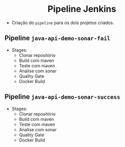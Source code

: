 <h1 align="center">Pipeline Jenkins</h1>

- Criação do `pipeline` para os dois projetos criados.

## Pipeline `java-api-demo-sonar-fail`

- Stages:
    - Clonar repositório
    - Build com maven
    - Teste com maven
    - Analise com sonar
    - Quality Gate
    - Docker Build
    
## Pipeline `java-api-demo-sonar-success`

- Stages:
    - Clonar repositório
    - Build com maven
    - Teste com maven
    - Analise com sonar
    - Quality Gate
    - Docker Build
